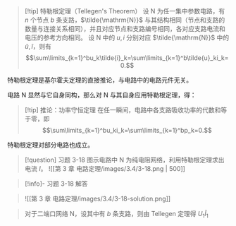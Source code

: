 > [!tip] 特勒根定理（Tellegen's Theorem）
> 设 $\mathrm{N}$ 为任一集中参数电路，有 $n$ 个节点 $b$ 条支路，$\tilde{\mathrm{N}}$ 与其结构相同（节点和支路的数量与连接关系相同），并且对应节点和支路编号相同，各对应支路电流和电压的参考方向相同。
> 设 $\mathrm{N}$ 中的 $u,i$ 分别对应 $\tilde{\mathrm{N}}$ 中的 $\tilde{u},\tilde{i}$，则有 $$\sum\limits_{k=1}^bu_k\tilde{i}_k=\sum\limits_{k=1}^b\tilde{u}_ki_k=0.$$

特勒根定理是基尔霍夫定理的直接推论，与电路中的电路元件无关。

电路 $\mathrm{N}$ 显然与它自身同构，那么对 $\mathrm{N}$ 与其自身应用特勒根定理，得：
> [!tip] 推论：功率守恒定理
> 在任一瞬间，电路中各支路吸收功率的代数和等于零，即$$\sum\limits_{k=1}^bu_ki_k=\sum\limits_{k=1}^bp_k=0.$$

特勒根定理对部分电路也成立。
> [!question] 习题 3-18
> 图示电路中 $\mathrm{N}$ 为纯电阻网络，利用特勒根定理求出电流 $I$。
> ![[第 3 章 电路定理/images/3.4/3-18.png | 500]]

> [!info]- 习题 3-18 解答
> 


> ![[第 3 章 电路定理/images/3.4/3-18-solution.png]]

> 对于二端口网络 $\mathrm{N}$，设其中有 $b$ 条支路，则由 Tellegen 定理得 $U_1\tilde{I}_1$